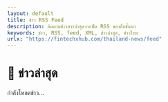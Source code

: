 ```yaml
---
layout: default
title: ข่าว RSS Feed
description: ติดตามข่าวสารล่าสุดจากฟีด RSS ของสื่อชั้นนำ
keywords: ข่าว, RSS, feed, XML, ข่าวล่าสุด, ข่าวไทย
urlx: "https://fintechxhub.com/thailand-news/feed"
---
```


# 📰 ข่าวล่าสุด

<div class="row">
    <div class="col-md-8 offset-md-2">
        <div id="feed-container">
            กำลังโหลดข่าว...
        </div>
    </div>
</div>

<script src="/assets/js/feed.js"></script>